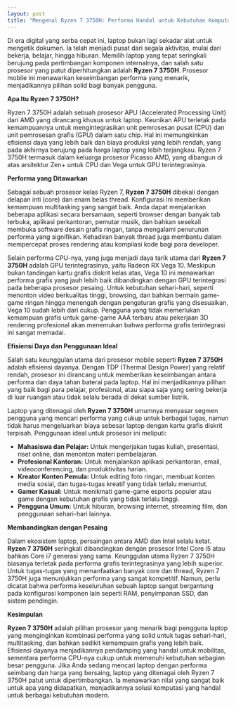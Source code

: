 ```yaml
---
layout: post
title: "Mengenal Ryzen 7 3750H: Performa Handal untuk Kebutuhan Komputasi Modern"
---
```


Di era digital yang serba cepat ini, laptop bukan lagi sekadar alat untuk mengetik dokumen. Ia telah menjadi pusat dari segala aktivitas, mulai dari bekerja, belajar, hingga hiburan. Memilih laptop yang tepat seringkali berujung pada pertimbangan komponen internalnya, dan salah satu prosesor yang patut diperhitungkan adalah **Ryzen 7 3750H**. Prosesor mobile ini menawarkan keseimbangan performa yang menarik, menjadikannya pilihan solid bagi banyak pengguna.

**Apa Itu Ryzen 7 3750H?**

Ryzen 7 3750H adalah sebuah prosesor APU (Accelerated Processing Unit) dari AMD yang dirancang khusus untuk laptop. Keunikan APU terletak pada kemampuannya untuk mengintegrasikan unit pemrosesan pusat (CPU) dan unit pemrosesan grafis (GPU) dalam satu chip. Hal ini memungkinkan efisiensi daya yang lebih baik dan biaya produksi yang lebih rendah, yang pada akhirnya berujung pada harga laptop yang lebih terjangkau. Ryzen 7 3750H termasuk dalam keluarga prosesor Picasso AMD, yang dibangun di atas arsitektur Zen+ untuk CPU dan Vega untuk GPU terintegrasinya.

**Performa yang Ditawarkan**

Sebagai sebuah prosesor kelas Ryzen 7, **Ryzen 7 3750H** dibekali dengan delapan inti (core) dan enam belas thread. Konfigurasi ini memberikan kemampuan multitasking yang sangat baik. Anda dapat menjalankan beberapa aplikasi secara bersamaan, seperti browser dengan banyak tab terbuka, aplikasi perkantoran, pemutar musik, dan bahkan sesekali membuka software desain grafis ringan, tanpa mengalami penurunan performa yang signifikan. Kehadiran banyak thread juga membantu dalam mempercepat proses rendering atau kompilasi kode bagi para developer.

Selain performa CPU-nya, yang juga menjadi daya tarik utama dari **Ryzen 7 3750H** adalah GPU terintegrasinya, yaitu Radeon RX Vega 10. Meskipun bukan tandingan kartu grafis diskrit kelas atas, Vega 10 ini menawarkan performa grafis yang jauh lebih baik dibandingkan dengan GPU terintegrasi pada beberapa prosesor pesaing. Untuk kebutuhan sehari-hari, seperti menonton video berkualitas tinggi, browsing, dan bahkan bermain game-game ringan hingga menengah dengan pengaturan grafis yang disesuaikan, Vega 10 sudah lebih dari cukup. Pengguna yang tidak memerlukan kemampuan grafis untuk game-game AAA terbaru atau pekerjaan 3D rendering profesional akan menemukan bahwa performa grafis terintegrasi ini sangat memadai.

**Efisiensi Daya dan Penggunaan Ideal**

Salah satu keunggulan utama dari prosesor mobile seperti **Ryzen 7 3750H** adalah efisiensi dayanya. Dengan TDP (Thermal Design Power) yang relatif rendah, prosesor ini dirancang untuk memberikan keseimbangan antara performa dan daya tahan baterai pada laptop. Hal ini menjadikannya pilihan yang baik bagi para pelajar, profesional, atau siapa saja yang sering bekerja di luar ruangan atau tidak selalu berada di dekat sumber listrik.

Laptop yang ditenagai oleh **Ryzen 7 3750H** umumnya menyasar segmen pengguna yang mencari performa yang cukup untuk berbagai tugas, namun tidak harus mengeluarkan biaya sebesar laptop dengan kartu grafis diskrit terpisah. Penggunaan ideal untuk prosesor ini meliputi:

*   **Mahasiswa dan Pelajar:** Untuk mengerjakan tugas kuliah, presentasi, riset online, dan menonton materi pembelajaran.
*   **Profesional Kantoran:** Untuk menjalankan aplikasi perkantoran, email, videoconferencing, dan produktivitas harian.
*   **Kreator Konten Pemula:** Untuk editing foto ringan, membuat konten media sosial, dan tugas-tugas kreatif yang tidak terlalu menuntut.
*   **Gamer Kasual:** Untuk menikmati game-game esports populer atau game dengan kebutuhan grafis yang tidak terlalu tinggi.
*   **Pengguna Umum:** Untuk hiburan, browsing internet, streaming film, dan penggunaan sehari-hari lainnya.

**Membandingkan dengan Pesaing**

Dalam ekosistem laptop, persaingan antara AMD dan Intel selalu ketat. **Ryzen 7 3750H** seringkali dibandingkan dengan prosesor Intel Core i5 atau bahkan Core i7 generasi yang sama. Keunggulan utama Ryzen 7 3750H biasanya terletak pada performa grafis terintegrasinya yang lebih superior. Untuk tugas-tugas yang memanfaatkan banyak core dan thread, Ryzen 7 3750H juga menunjukkan performa yang sangat kompetitif. Namun, perlu dicatat bahwa performa keseluruhan sebuah laptop sangat bergantung pada konfigurasi komponen lain seperti RAM, penyimpanan SSD, dan sistem pendingin.

**Kesimpulan**

**Ryzen 7 3750H** adalah pilihan prosesor yang menarik bagi pengguna laptop yang menginginkan kombinasi performa yang solid untuk tugas sehari-hari, multitasking, dan bahkan sedikit kemampuan grafis yang lebih baik. Efisiensi dayanya menjadikannya pendamping yang handal untuk mobilitas, sementara performa CPU-nya cukup untuk memenuhi kebutuhan sebagian besar pengguna. Jika Anda sedang mencari laptop dengan performa seimbang dan harga yang bersaing, laptop yang ditenagai oleh Ryzen 7 3750H patut untuk dipertimbangkan. Ia menawarkan nilai yang sangat baik untuk apa yang didapatkan, menjadikannya solusi komputasi yang handal untuk berbagai kebutuhan modern.
